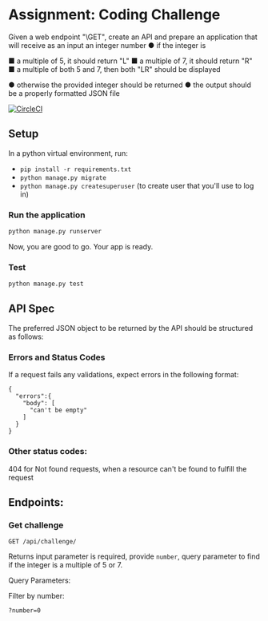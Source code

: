 # Assignment: Coding Challenge

Given a web endpoint "\GET", create an API and prepare an application that will receive as an
input an integer number
● if the integer is

■ a multiple of 5, it should return "L"
■ a multiple of 7, it should return "R"
■ a multiple of both 5 and 7, then both "LR" should be displayed

● otherwise the provided integer should be returned
● the output should be a properly formatted JSON file

[![CircleCI](https://circleci.com/gh/bl4ck4ndbr0wn/code-challenge/tree/main.svg?style=svg)](https://circleci.com/gh/bl4ck4ndbr0wn/code-challenge/tree/main)

## Setup

In a python virtual environment, run:

- `pip install -r requirements.txt`
- `python manage.py migrate`
- `python manage.py createsuperuser` (to create user that you'll use to log in)

### Run the application

```bash
python manage.py runserver
```

Now, you are good to go. Your app is ready.

### Test

```bash
python manage.py test
```

## API Spec

The preferred JSON object to be returned by the API should be structured as follows:

### Errors and Status Codes

If a request fails any validations, expect errors in the following format:

```source-json
{
  "errors":{
    "body": [
      "can't be empty"
    ]
  }
}
```

### Other status codes:

404 for Not found requests, when a resource can't be found to fulfill the request

## Endpoints:

### Get challenge

`GET /api/challenge/`

Returns input parameter is required, provide `number`, query parameter to find if the integer is a multiple of 5 or 7.

Query Parameters:

Filter by number:

`?number=0`
